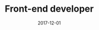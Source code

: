 ---
layout: work
title: Front-end developer
client: Gloedonline
displayDate: 1 december 2017 - 30 april 2018
date: 2017-12-01
intro: Als enige front-end developer ben ik verantwoordelijk voor de HTML/CSS/JS van de websites die we maken en de implementatie in het CMS, voornamelijk Umbraco, maar ook Wordpress.
url:
stack: HTML, CSS, SCSS, jQuery, JavaScript
---